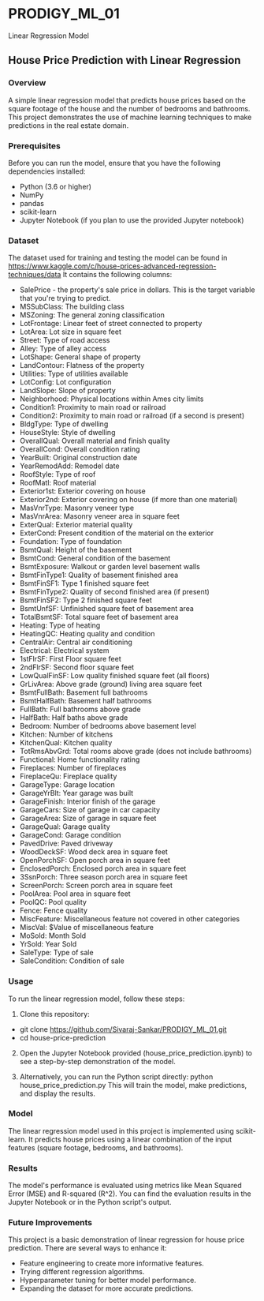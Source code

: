 # PRODIGY_ML_01
Linear Regression Model

## House Price Prediction with Linear Regression
### Overview
A simple linear regression model that predicts house prices based on the square footage of the house and the number of bedrooms and bathrooms. This project demonstrates the use of machine learning techniques to make predictions in the real estate domain.

### Prerequisites
Before you can run the model, ensure that you have the following dependencies installed:

* Python (3.6 or higher)
* NumPy
* pandas
* scikit-learn
* Jupyter Notebook (if you plan to use the provided Jupyter notebook)

### Dataset
The dataset used for training and testing the model can be found in 
https://www.kaggle.com/c/house-prices-advanced-regression-techniques/data
It contains the following columns:

* SalePrice - the property's sale price in dollars. This is the target variable that you're trying to predict.
* MSSubClass: The building class
* MSZoning: The general zoning classification
* LotFrontage: Linear feet of street connected to property
* LotArea: Lot size in square feet
* Street: Type of road access
* Alley: Type of alley access
* LotShape: General shape of property
* LandContour: Flatness of the property
* Utilities: Type of utilities available
* LotConfig: Lot configuration
* LandSlope: Slope of property
* Neighborhood: Physical locations within Ames city limits
* Condition1: Proximity to main road or railroad
* Condition2: Proximity to main road or railroad (if a second is present)
* BldgType: Type of dwelling
* HouseStyle: Style of dwelling
* OverallQual: Overall material and finish quality
* OverallCond: Overall condition rating
* YearBuilt: Original construction date
* YearRemodAdd: Remodel date
* RoofStyle: Type of roof
* RoofMatl: Roof material
* Exterior1st: Exterior covering on house
* Exterior2nd: Exterior covering on house (if more than one material)
* MasVnrType: Masonry veneer type
* MasVnrArea: Masonry veneer area in square feet
* ExterQual: Exterior material quality
* ExterCond: Present condition of the material on the exterior
* Foundation: Type of foundation
* BsmtQual: Height of the basement
* BsmtCond: General condition of the basement
* BsmtExposure: Walkout or garden level basement walls
* BsmtFinType1: Quality of basement finished area
* BsmtFinSF1: Type 1 finished square feet
* BsmtFinType2: Quality of second finished area (if present)
* BsmtFinSF2: Type 2 finished square feet
* BsmtUnfSF: Unfinished square feet of basement area
* TotalBsmtSF: Total square feet of basement area
* Heating: Type of heating
* HeatingQC: Heating quality and condition
* CentralAir: Central air conditioning
* Electrical: Electrical system
* 1stFlrSF: First Floor square feet
* 2ndFlrSF: Second floor square feet
* LowQualFinSF: Low quality finished square feet (all floors)
* GrLivArea: Above grade (ground) living area square feet
* BsmtFullBath: Basement full bathrooms
* BsmtHalfBath: Basement half bathrooms
* FullBath: Full bathrooms above grade
* HalfBath: Half baths above grade
* Bedroom: Number of bedrooms above basement level
* Kitchen: Number of kitchens
* KitchenQual: Kitchen quality
* TotRmsAbvGrd: Total rooms above grade (does not include bathrooms)
* Functional: Home functionality rating
* Fireplaces: Number of fireplaces
* FireplaceQu: Fireplace quality
* GarageType: Garage location
* GarageYrBlt: Year garage was built
* GarageFinish: Interior finish of the garage
* GarageCars: Size of garage in car capacity
* GarageArea: Size of garage in square feet
* GarageQual: Garage quality
* GarageCond: Garage condition
* PavedDrive: Paved driveway
* WoodDeckSF: Wood deck area in square feet
* OpenPorchSF: Open porch area in square feet
* EnclosedPorch: Enclosed porch area in square feet
* 3SsnPorch: Three season porch area in square feet
* ScreenPorch: Screen porch area in square feet
* PoolArea: Pool area in square feet
* PoolQC: Pool quality
* Fence: Fence quality
* MiscFeature: Miscellaneous feature not covered in other categories
* MiscVal: $Value of miscellaneous feature
* MoSold: Month Sold
* YrSold: Year Sold
* SaleType: Type of sale
* SaleCondition: Condition of sale
  
### Usage
To run the linear regression model, follow these steps:

1. Clone this repository:
- git clone https://github.com/Sivaraj-Sankar/PRODIGY_ML_01.git
- cd house-price-prediction

2. Open the Jupyter Notebook provided (house_price_prediction.ipynb) to see a step-by-step demonstration of the model.

3. Alternatively, you can run the Python script directly:
python house_price_prediction.py
This will train the model, make predictions, and display the results.

### Model
The linear regression model used in this project is implemented using scikit-learn. It predicts house prices using a linear combination of the input features (square footage, bedrooms, and bathrooms).

### Results
The model's performance is evaluated using metrics like Mean Squared Error (MSE) and R-squared (R^2). You can find the evaluation results in the Jupyter Notebook or in the Python script's output.

### Future Improvements
This project is a basic demonstration of linear regression for house price prediction. There are several ways to enhance it:

- Feature engineering to create more informative features.
- Trying different regression algorithms.
- Hyperparameter tuning for better model performance.
- Expanding the dataset for more accurate predictions.
